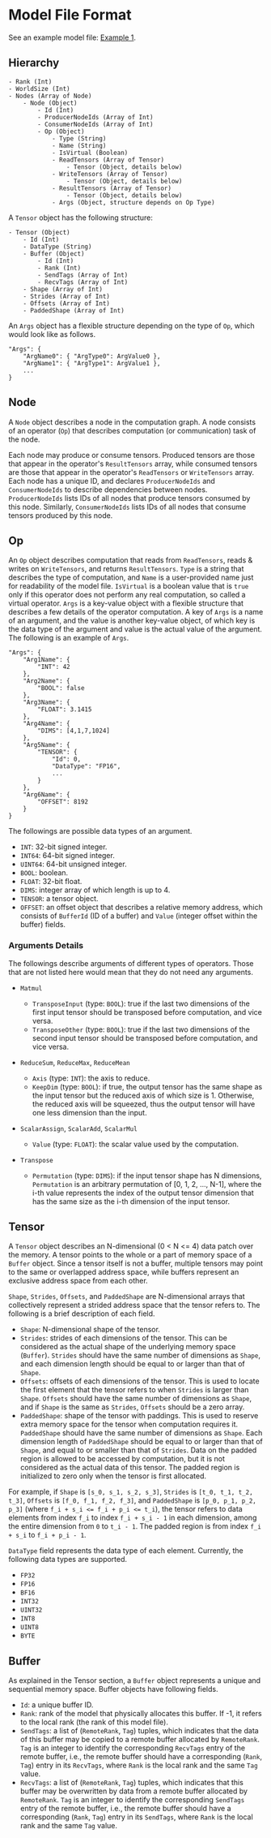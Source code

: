 # Model File Format

See an example model file: [Example 1](../examples/tutorial/model.json).

## Hierarchy

    - Rank (Int)
    - WorldSize (Int)
    - Nodes (Array of Node)
        - Node (Object)
            - Id (Int)
            - ProducerNodeIds (Array of Int)
            - ConsumerNodeIds (Array of Int)
            - Op (Object)
                - Type (String)
                - Name (String)
                - IsVirtual (Boolean)
                - ReadTensors (Array of Tensor)
                    - Tensor (Object, details below)
                - WriteTensors (Array of Tensor)
                    - Tensor (Object, details below)
                - ResultTensors (Array of Tensor)
                    - Tensor (Object, details below)
                - Args (Object, structure depends on Op Type)

A `Tensor` object has the following structure:

    - Tensor (Object)
        - Id (Int)
        - DataType (String)
        - Buffer (Object)
            - Id (Int)
            - Rank (Int)
            - SendTags (Array of Int)
            - RecvTags (Array of Int)
        - Shape (Array of Int)
        - Strides (Array of Int)
        - Offsets (Array of Int)
        - PaddedShape (Array of Int)

An `Args` object has a flexible structure depending on the type of `Op`, which would look like as follows.

    "Args": {
        "ArgName0": { "ArgType0": ArgValue0 },
        "ArgName1": { "ArgType1": ArgValue1 },
        ...
    }

## Node

A `Node` object describes a node in the computation graph. A node consists of an operator (`Op`) that describes computation (or communication) task of the node.

Each node may produce or consume tensors. Produced tensors are those that appear in the operator's `ResultTensors` array, while consumed tensors are those that appear in the operator's `ReadTensors` or `WriteTensors` array. Each node has a unique ID, and declares `ProducerNodeIds` and `ConsumerNodeIds` to describe dependencies between nodes. `ProducerNodeIds` lists IDs of all nodes that produce tensors consumed by this node. Similarly, `ConsumerNodeIds` lists IDs of all nodes that consume tensors produced by this node.

## Op

An `Op` object describes computation that reads from `ReadTensors`, reads & writes on `WriteTensors`, and returns `ResultTensors`. `Type` is a string that describes the type of computation, and `Name` is a user-provided name just for readability of the model file. `IsVirtual` is a boolean value that is `true` only if this operator does not perform any real computation, so called a virtual operator. `Args` is a key-value object with a flexible structure that describes a few details of the operator computation. A key of `Args` is a name of an argument, and the value is another key-value object, of which key is the data type of the argument and value is the actual value of the argument. The following is an example of `Args`.

    "Args": {
        "Arg1Name": {
            "INT": 42
        },
        "Arg2Name": {
            "BOOL": false
        },
        "Arg3Name": {
            "FLOAT": 3.1415
        },
        "Arg4Name": {
            "DIMS": [4,1,7,1024]
        },
        "Arg5Name": {
            "TENSOR": {
                "Id": 0,
                "DataType": "FP16",
                ...
            }
        },
        "Arg6Name": {
            "OFFSET": 8192
        }
    }

The followings are possible data types of an argument.

- `INT`: 32-bit signed integer.
- `INT64`: 64-bit signed integer.
- `UINT64`: 64-bit unsigned integer.
- `BOOL`: boolean.
- `FLOAT`: 32-bit float.
- `DIMS`: integer array of which length is up to 4.
- `TENSOR`: a tensor object.
- `OFFSET`: an offset object that describes a relative memory address, which consists of `BufferId` (ID of a buffer) and `Value` (integer offset within the buffer) fields.

### Arguments Details

The followings describe arguments of different types of operators. Those that are not listed here would mean that they do not need any arguments.

- `Matmul`
    - `TransposeInput` (type: `BOOL`): true if the last two dimensions of the first input tensor should be transposed before computation, and vice versa.
    - `TransposeOther` (type: `BOOL`): true if the last two dimensions of the second input tensor should be transposed before computation, and vice versa.

- `ReduceSum`, `ReduceMax`, `ReduceMean`
    - `Axis` (type: `INT`): the axis to reduce.
    - `KeepDim` (type: `BOOL`): if true, the output tensor has the same shape as the input tensor but the reduced axis of which size is 1. Otherwise, the reduced axis will be squeezed, thus the output tensor will have one less dimension than the input.

- `ScalarAssign`, `ScalarAdd`, `ScalarMul`
    - `Value` (type: `FLOAT`): the scalar value used by the computation.

- `Transpose`
    - `Permutation` (type: `DIMS`): if the input tensor shape has N dimensions, `Permutation` is an arbitrary permutation of [0, 1, 2, ..., N-1], where the i-th value represents the index of the output tensor dimension that has the same size as the i-th dimension of the input tensor.

## Tensor

A `Tensor` object describes an N-dimensional (0 < N <= 4) data patch over the memory. A tensor points to the whole or a part of memory space of a `Buffer` object. Since a tensor itself is not a buffer, multiple tensors may point to the same or overlapped address space, while buffers represent an exclusive address space from each other.

`Shape`, `Strides`, `Offsets`, and `PaddedShape` are N-dimensional arrays that collectively represent a strided address space that the tensor refers to. The following is a brief description of each field.

- `Shape`: N-dimensional shape of the tensor.
- `Strides`: strides of each dimensions of the tensor. This can be considered as the actual shape of the underlying memory space (`Buffer`). `Strides` should have the same number of dimensions as `Shape`, and each dimension length should be equal to or larger than that of `Shape`.
- `Offsets`: offsets of each dimensions of the tensor. This is used to locate the first element that the tensor refers to when `Strides` is larger than `Shape`. `Offsets` should have the same number of dimensions as `Shape`, and if `Shape` is the same as `Strides`, `Offsets` should be a zero array.
- `PaddedShape`: shape of the tensor with paddings. This is used to reserve extra memory space for the tensor when computation requires it. `PaddedShape` should have the same number of dimensions as `Shape`. Each dimension length of `PaddedShape` should be equal to or larger than that of `Shape`, and equal to or smaller than that of `Strides`. Data on the padded region is allowed to be accessed by computation, but it is not considered as the actual data of this tensor. The padded region is initialized to zero only when the tensor is first allocated.

For example, if `Shape` is `[s_0, s_1, s_2, s_3]`, `Strides` is `[t_0, t_1, t_2, t_3]`, `Offsets` is `[f_0, f_1, f_2, f_3]`, and `PaddedShape` is `[p_0, p_1, p_2, p_3]` (where `f_i + s_i <= f_i + p_i <= t_i`), the tensor refers to data elements from index `f_i` to index `f_i + s_i - 1` in each dimension, among the entire dimension from `0` to `t_i - 1`. The padded region is from index `f_i + s_i` to `f_i + p_i - 1`.

`DataType` field represents the data type of each element. Currently, the following data types are supported.

- `FP32`
- `FP16`
- `BF16`
- `INT32`
- `UINT32`
- `INT8`
- `UINT8`
- `BYTE`

## Buffer

As explained in the Tensor section, a `Buffer` object represents a unique and sequential memory space. Buffer objects have following fields.

- `Id`: a unique buffer ID.
- `Rank`: rank of the model that physically allocates this buffer. If -1, it refers to the local rank (the rank of this model file).
- `SendTags`: a list of (`RemoteRank`, `Tag`) tuples, which indicates that the data of this buffer may be copied to a remote buffer allocated by `RemoteRank`. `Tag` is an integer to identify the corresponding `RecvTags` entry of the remote buffer, i.e., the remote buffer should have a corresponding (`Rank`, `Tag`) entry in its `RecvTags`, where `Rank` is the local rank and the same `Tag` value.
- `RecvTags`: a list of (`RemoteRank`, `Tag`) tuples, which indicates that this buffer may be overwritten by data from a remote buffer allocated by `RemoteRank`. `Tag` is an integer to identify the corresponding `SendTags` entry of the remote buffer, i.e., the remote buffer should have a corresponding (`Rank`, `Tag`) entry in its `SendTags`, where `Rank` is the local rank and the same `Tag` value.

